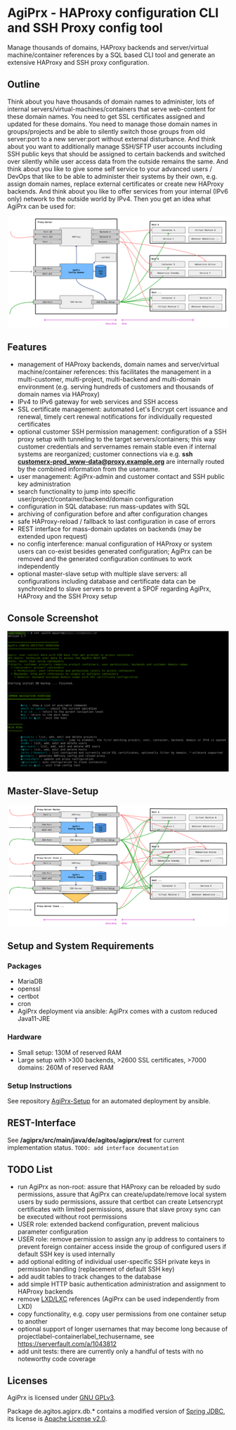 # AgiPrx - HAProxy configuration CLI and SSH Proxy config tool

Manage thousands of domains, HAProxy backends and server/virtual machine/container references by a SQL based CLI tool and generate an extensive HAProxy and SSH proxy configuration.

## Outline

Think about you have thousands of domain names to administer, lots of internal servers/virtual-machines/containers that serve web-content for these domain names. You need to get SSL certificates assigned and updated for these domains. You need to manage those domain names in groups/projects and be able to silently switch those groups from old server:port to a new server:port without external disturbance. And think about you want to additionally manage SSH/SFTP user accounts including SSH public keys that should be assigned to certain backends and switched over silently while user access data from the outside remains the same. And think about you like to give some self service to your advanced users / DevOps that like to be able to administer their systems by their own, e.g. assign domain names, replace external certificates or create new HAProxy backends. And think about you like to offer services from your internal (IPv6 only) network to the outside world by IPv4.
Then you get an idea what AgiPrx can be used for:

![AgiPrx-Overview](docs/agiprx-overview.svg)

## Features

- management of HAProxy backends, domain names and server/virtual machine/container references: this facilitates the management in a multi-customer, multi-project, multi-backend and multi-domain environment (e.g. serving hundreds of customers and thousands of domain names via HAProxy)
- IPv4 to IPv6 gateway for web services and SSH access
- SSL certificate management: automated Let's Encrypt cert issuance and renewal, timely cert renewal notifications for individually requested certificates
- optional customer SSH permission management: configuration of a SSH proxy setup with tunneling to the target servers/containers; this way customer credentials and servernames remain stable even if internal systems are reorganized; customer connections via e.g. **ssh customerx-prod_www-data@proxy.example.org** are internally routed by the combined information from the username.
- user management: AgiPrx-admin and customer contact and SSH public key administration
- search functionality to jump into specific user/project/container/backend/domain configuration
- configuration in SQL database: run mass-updates with SQL
- archiving of configuration before and after configuration changes
- safe HAProxy-reload / fallback to last configuration in case of errors
- REST interface for mass-domain updates on backends (may be extended upon request)
- no config interference: manual configuration of HAProxy or system users can co-exist besides generated configuration; AgiPrx can be removed and the generated configuration continues to work independently
- optional master-slave setup with multiple slave servers: all configurations including database and certificate data can be synchronized to slave servers to prevent a SPOF regarding AgiPrx, HAProxy and the SSH Proxy setup

## Console Screenshot

![AgiPrx-Overview](docs/agiprx-console-start.png)

## Master-Slave-Setup

![AgiPrx-Master-Slave-Setup](docs/agiprx-master-slave.svg)

## Setup and System Requirements

### Packages

- MariaDB
- openssl
- certbot
- cron
- AgiPrx deployment via ansible: AgiPrx comes with a custom reduced Java11-JRE

### Hardware

- Small setup: 130M of reserved RAM
- Large setup with >300 backends, >2600 SSL certificates, >7000 domains: 260M of reserved RAM

### Setup Instructions

See repository [AgiPrx-Setup](https://github.com/usrflo/agiprx-setup) for an automated deployment by ansible.

## REST-Interface

See **/agiprx/src/main/java/de/agitos/agiprx/rest** for current implementation status.
`TODO: add interface documentation`

## TODO List

- run AgiPrx as non-root: assure that HAProxy can be reloaded by sudo permissions, assure that AgiPrx can create/update/remove local system users by sudo permissions, assure that certbot can create Letsencrypt certificates with limited permissions, assure that slave proxy sync can be executed without root permissions
- USER role: extended backend configuration, prevent malicious parameter configuration
- USER role: remove permission to assign any ip address to containers to prevent foreign container access inside the group of configured users if default SSH key is used internally
- add optional editing of individual user-specific SSH private keys in permission handling (replacement of default SSH key)
- add audit tables to track changes to the database
- add simple HTTP basic authentication administration and assignment to HAProxy backends
- remove [LXD/LXC](https://linuxcontainers.org/) references (AgiPrx can be used independently from LXD)
- copy functionality, e.g. copy user permissions from one container setup to another
- optional support of longer usernames that may become long because of projectlabel-containerlabel_techusername, see https://serverfault.com/a/1043812
- add unit tests: there are currently only a handful of tests with no noteworthy code coverage

## Licenses

AgiPrx is licensed under [GNU GPLv3](https://opensource.org/licenses/GPL-3.0).

Package de.agitos.agiprx.db.* contains a modified version of [Spring JDBC](https://github.com/spring-projects/spring-framework/tree/master/spring-jdbc), its license is [Apache License v2.0](https://www.apache.org/licenses/LICENSE-2.0).
